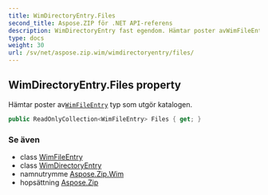 ```yaml
---
title: WimDirectoryEntry.Files
second_title: Aspose.ZIP för .NET API-referens
description: WimDirectoryEntry fast egendom. Hämtar poster avWimFileEntry typ som utgör katalogen.
type: docs
weight: 30
url: /sv/net/aspose.zip.wim/wimdirectoryentry/files/
---
```

## WimDirectoryEntry.Files property

Hämtar poster av[`WimFileEntry`](../../wimfileentry/) typ som utgör katalogen.

```csharp
public ReadOnlyCollection<WimFileEntry> Files { get; }
```

### Se även

* class [WimFileEntry](../../wimfileentry/)
* class [WimDirectoryEntry](../)
* namnutrymme [Aspose.Zip.Wim](../../wimdirectoryentry/)
* hopsättning [Aspose.Zip](../../../)


